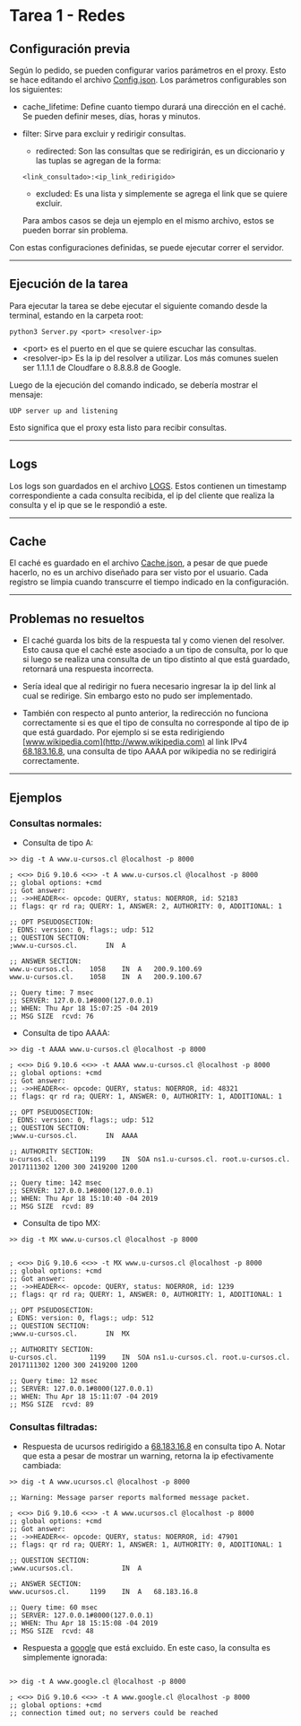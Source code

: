 # Tarea 1 - Redes

## Configuración previa
Según lo pedido, se pueden configurar varios parámetros en el proxy. Esto se hace editando el archivo [Config.json](./Config.json). Los parámetros configurables son los siguientes:

- cache_lifetime: Define cuanto tiempo durará una dirección en el caché. Se pueden definir meses, días, horas y minutos.
- filter: Sirve para excluir y redirigir consultas.
    - redirected: Son las consultas que se redirigirán, es un diccionario y las tuplas se agregan de la forma:

    ```{json}
    <link_consultado>:<ip_link_redirigido>
    ```

    - excluded: Es una lista y simplemente se agrega el link que se quiere excluir.

    Para ambos casos se deja un ejemplo en el mismo archivo, estos se pueden borrar sin problema.

Con estas configuraciones definidas, se puede ejecutar correr el servidor.

---

## Ejecución de la tarea

Para ejecutar la tarea se debe ejecutar el siguiente comando desde la terminal, estando en la carpeta root:

```{bash}
python3 Server.py <port> <resolver-ip>
```

- \<port> es el puerto en el que se quiere escuchar las consultas.
- \<resolver-ip> Es la ip del resolver a utilizar. Los más comunes suelen ser 1.1.1.1 de Cloudfare o 8.8.8.8 de Google.

Luego de la ejecución del comando indicado, se debería mostrar el mensaje:

```{bash}
UDP server up and listening
```

Esto significa que el proxy esta listo para recibir consultas.

---

## Logs

Los logs son guardados en el archivo [LOGS](./LOGS). Estos contienen un timestamp correspondiente a cada consulta recibida, el ip del cliente que realiza la consulta y el ip que se le respondió a este.

---

## Cache

El caché es guardado en el archivo [Cache.json](./Cache.json), a pesar de que puede hacerlo, no es un archivo diseñado para ser visto por el usuario. Cada registro se limpia cuando transcurre el tiempo indicado en la configuración.

---

## Problemas no resueltos

- El caché guarda los bits de la respuesta tal y como vienen del resolver. Esto causa que el caché este asociado a un tipo de consulta, por lo que si luego se realiza una consulta de un tipo distinto al que está guardado, retornará una respuesta incorrecta.

- Sería ideal que al redirigir no fuera necesario ingresar la ip del link al cual se redirige. Sin embargo esto no pudo ser implementado. 

- También con respecto al punto anterior, la redirección no funciona correctamente si es que el tipo de consulta no corresponde al tipo de ip que está guardado. Por ejemplo si se esta redirigiendo [www.wikipedia.com](http://www.wikipedia.com) al link IPv4 [68.183.16.8](http://www.sorry.cl), una consulta de tipo AAAA por wikipedia no se redirigirá correctamente.

---

## Ejemplos

### Consultas normales:

- Consulta de tipo A:
```{bash}
>> dig -t A www.u-cursos.cl @localhost -p 8000

; <<>> DiG 9.10.6 <<>> -t A www.u-cursos.cl @localhost -p 8000
;; global options: +cmd
;; Got answer:
;; ->>HEADER<<- opcode: QUERY, status: NOERROR, id: 52183
;; flags: qr rd ra; QUERY: 1, ANSWER: 2, AUTHORITY: 0, ADDITIONAL: 1

;; OPT PSEUDOSECTION:
; EDNS: version: 0, flags:; udp: 512
;; QUESTION SECTION:
;www.u-cursos.cl.		IN	A

;; ANSWER SECTION:
www.u-cursos.cl.	1058	IN	A	200.9.100.69
www.u-cursos.cl.	1058	IN	A	200.9.100.67

;; Query time: 7 msec
;; SERVER: 127.0.0.1#8000(127.0.0.1)
;; WHEN: Thu Apr 18 15:07:25 -04 2019
;; MSG SIZE  rcvd: 76

```

- Consulta de tipo AAAA:

```{bash}
>> dig -t AAAA www.u-cursos.cl @localhost -p 8000

; <<>> DiG 9.10.6 <<>> -t AAAA www.u-cursos.cl @localhost -p 8000
;; global options: +cmd
;; Got answer:
;; ->>HEADER<<- opcode: QUERY, status: NOERROR, id: 48321
;; flags: qr rd ra; QUERY: 1, ANSWER: 0, AUTHORITY: 1, ADDITIONAL: 1

;; OPT PSEUDOSECTION:
; EDNS: version: 0, flags:; udp: 512
;; QUESTION SECTION:
;www.u-cursos.cl.		IN	AAAA

;; AUTHORITY SECTION:
u-cursos.cl.		1199	IN	SOA	ns1.u-cursos.cl. root.u-cursos.cl. 2017111302 1200 300 2419200 1200

;; Query time: 142 msec
;; SERVER: 127.0.0.1#8000(127.0.0.1)
;; WHEN: Thu Apr 18 15:10:40 -04 2019
;; MSG SIZE  rcvd: 89
```

- Consulta de tipo MX:

```{bash}
>> dig -t MX www.u-cursos.cl @localhost -p 8000


; <<>> DiG 9.10.6 <<>> -t MX www.u-cursos.cl @localhost -p 8000
;; global options: +cmd
;; Got answer:
;; ->>HEADER<<- opcode: QUERY, status: NOERROR, id: 1239
;; flags: qr rd ra; QUERY: 1, ANSWER: 0, AUTHORITY: 1, ADDITIONAL: 1

;; OPT PSEUDOSECTION:
; EDNS: version: 0, flags:; udp: 512
;; QUESTION SECTION:
;www.u-cursos.cl.		IN	MX

;; AUTHORITY SECTION:
u-cursos.cl.		1199	IN	SOA	ns1.u-cursos.cl. root.u-cursos.cl. 2017111302 1200 300 2419200 1200

;; Query time: 12 msec
;; SERVER: 127.0.0.1#8000(127.0.0.1)
;; WHEN: Thu Apr 18 15:11:07 -04 2019
;; MSG SIZE  rcvd: 89
```

### Consultas filtradas:

- Respuesta de ucursos redirigido a [68.183.16.8](http://www.sorry.cl) en consulta tipo A. Notar que esta a pesar de mostrar un warning, retorna la ip efectivamente cambiada:

```{bash}
>> dig -t A www.ucursos.cl @localhost -p 8000

;; Warning: Message parser reports malformed message packet.

; <<>> DiG 9.10.6 <<>> -t A www.ucursos.cl @localhost -p 8000
;; global options: +cmd
;; Got answer:
;; ->>HEADER<<- opcode: QUERY, status: NOERROR, id: 47901
;; flags: qr rd ra; QUERY: 1, ANSWER: 1, AUTHORITY: 0, ADDITIONAL: 1

;; QUESTION SECTION:
;www.ucursos.cl.			IN	A

;; ANSWER SECTION:
www.ucursos.cl.		1199	IN	A	68.183.16.8

;; Query time: 60 msec
;; SERVER: 127.0.0.1#8000(127.0.0.1)
;; WHEN: Thu Apr 18 15:15:08 -04 2019
;; MSG SIZE  rcvd: 48
```

- Respuesta a [google](https://www.google.cl) que está excluido. En este caso, la consulta es simplemente ignorada:

```{bash}

>> dig -t A www.google.cl @localhost -p 8000

; <<>> DiG 9.10.6 <<>> -t A www.google.cl @localhost -p 8000
;; global options: +cmd
;; connection timed out; no servers could be reached
```
